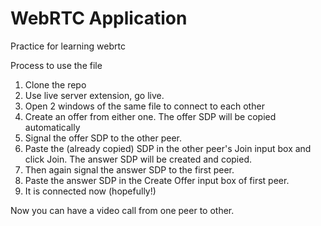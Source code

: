 # WebRTC Application

Practice for learning webrtc

Process to use the file

1. Clone the repo
2. Use live server extension, go live.
3. Open 2 windows of the same file to connect to each other
4. Create an offer from either one. The offer SDP will be copied automatically
5. Signal the offer SDP to the other peer.
6. Paste the (already copied) SDP in the other peer's Join input box and click Join. The answer SDP will be created and copied.
7. Then again signal the answer SDP to the first peer.
8. Paste the answer SDP in the Create Offer input box of first peer.
9. It is connected now (hopefully!)

Now you can have a video call from one peer to other.
